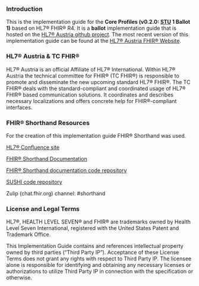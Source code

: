 ### Introduction

This is the implementation guide for the **Core Profiles (v0.2.0: [STU](https://www.hl7.org/fhir/versions.html) 1 Ballot 1)** based on HL7® FHIR® R4. It is a **ballot** implementation guide that is hosted on the [HL7® Austria github project](https://github.com/HL7Austria). The most recent version of this implementation guide can be found at the [HL7® Austria FHIR® Website](http://fhir.at).

### HL7® Austria & TC FHIR®

HL7® Austria is an official Affiliate of HL7® International. Within HL7® Austria the technical committee for FHIR® (TC FHIR®) is responsible to promote and disseminate the new upcoming standard HL7® FHIR®.
The TC FHIR® deals with the standard-compliant and coordinated usage of HL7® FHIR® based communication solutions. 
It coordinates and describes necessary localizations and offers concrete help for FHIR®-compliant interfaces.

### FHIR® Shorthand Resources

For the creation of this implementation guide FHIR® Shorthand was used.

[HL7® Confluence site](https://confluence.hl7.org/display/FHIRI/FHIR+Shorthand)

[FHIR® Shorthand Documentation](https://build.fhir.org/ig/HL7/fhir-shorthand) 

[FHIR® Shorthand documentation code repository](https://github.com/HL7/fhir-shorthand)

[SUSHI code repository](https://github.com/FHIR/sushi)

Zulip (chat.fhir.org) channel: #shorthand

### License and Legal Terms
HL7®, HEALTH LEVEL SEVEN® and FHIR® are trademarks owned by Health Level Seven International, registered with the United States Patent and Trademark Office.

This Implementation Guide contains and references intellectual property owned by third parties (“Third Party IP”). Acceptance of these License Terms does not grant any rights with respect to Third Party IP. The licensee alone is responsible for identifying and obtaining any necessary licenses or authorizations to utilize Third Party IP in connection with the specification or otherwise.